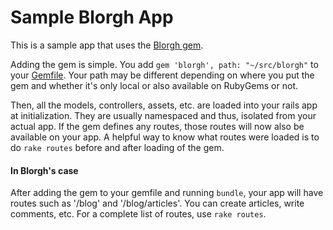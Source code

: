 # Sample Blorgh App

This is a sample app that uses the [Blorgh gem](https://github.com/nakulpathak3/blorgh-engine-gem).

Adding the gem is simple. You add `gem 'blorgh', path: "~/src/blorgh"` to your [Gemfile](https://github.com/nakulpathak3/app-to-use-blorgh-gem/blob/master/Gemfile#L26).
Your path may be different depending on where you put the gem and whether it's only local or also available on RubyGems or not.

Then, all the models, controllers, assets, etc. are loaded into your rails app at initialization. They are usually namespaced and thus, isolated from your actual app.
If the gem defines any routes, those routes will now also be available on your app. A helpful way to know what routes were loaded is to do `rake routes` before and after loading of the gem.


#### In Blorgh's case
After adding the gem to your gemfile and running `bundle`, your app will have routes such as '/blog' and '/blog/articles'. You can create articles, write comments, etc. For a complete list of routes, use `rake routes`.
